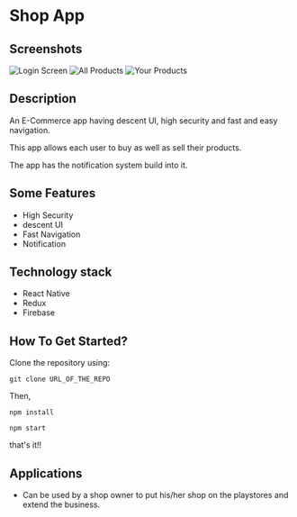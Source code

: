 # Shop App

## Screenshots
![Login Screen](https://drive.google.com/file/d/1hV3FptaylBm0lpdQqfhL1fSh9IWXasvX/view)
![All Products](https://drive.google.com/file/d/1rG7xKHkOQcQsB28cXrTOfCoZWaGU8MVs/view)
![Your Products](https://drive.google.com/file/d/1SYgsZUToupS6SXFmSbWSjcDm9G3F0Ny1/view)

## Description

An E-Commerce app having descent UI, high security and fast and easy navigation.

This app allows each user to buy as well as sell their products.

The app has the notification system build into it.

## Some Features

- High Security
- descent UI
- Fast Navigation
- Notification

## Technology stack

- React Native
- Redux
- Firebase

## How To Get Started?

Clone the repository using:

`git clone URL_OF_THE_REPO`

Then,

`npm install`

`npm start`

that's it!!

## Applications

- Can be used by a shop owner to put his/her shop on the playstores and extend the business.

